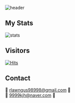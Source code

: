 ![header](https://capsule-render.vercel.app/api?type=wave&color=auto&height=250&section=header&text=SSAFY%20gunnyKim98&fontSize=80)


## My Stats
![stats](https://github-readme-stats-git-masterrstaa-rickstaa.vercel.app/api?username=gunnyKim98&show_icons=true&theme=dark)   

## Visitors
[![Hits](https://hits.seeyoufarm.com/api/count/incr/badge.svg?url=https%3A%2F%2Fgithub.com%2FgunnyKim98&count_bg=%238F3DC8&title_bg=%23555555&icon=tapas.svg&icon_color=%23E7E7E7&title=hits&edge_flat=false)](https://hits.seeyoufarm.com)

## Contact
🌱 rlawngus98998@gmail.com 🌱 <br/>
🌱 9999kjh@naver.com 🌱
<!--
**gunnyKim98/gunnyKim98** is a ✨ _special_ ✨ repository because its `README.md` (this file) appears on your GitHub profile.

Here are some ideas to get you started:

- 🔭 I’m currently working on ...
- 🌱 I’m currently learning ...
- 👯 I’m looking to collaborate on ...
- 🤔 I’m looking for help with ...
- 💬 Ask me about ...
- 📫 How to reach me: ...
- 😄 Pronouns: ...
- ⚡ Fun fact: ...
-->
